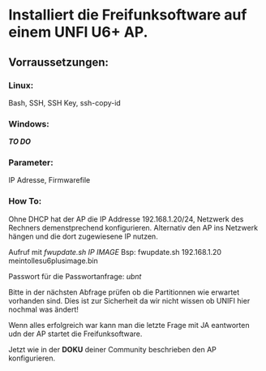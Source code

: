# Installiert die Freifunksoftware auf einem UNFI U6+ AP.

## Vorraussetzungen:

### Linux:
Bash, SSH, SSH Key, ssh-copy-id

### Windows:
***TO DO***

### Parameter:
IP Adresse, Firmwarefile

### How To:
Ohne DHCP hat der AP die IP Addresse 192.168.1.20/24, Netzwerk des Rechners demenstprechend konfigurieren.
Alternativ den AP ins Netzwerk hängen und die dort zugewiesene IP nutzen.

Aufruf mit *fwupdate.sh IP IMAGE*  Bsp: fwupdate.sh 192.168.1.20 meintollesu6plusimage.bin

Passwort für die Passwortanfrage: *ubnt*

Bitte in der nächsten Abfrage prüfen ob die Partitionnen wie erwartet vorhanden sind.
Dies ist zur Sicherheit da wir nicht wissen ob UNIFI hier nochmal was ändert!

Wenn alles erfolgreich war kann man die letzte Frage mit JA eantworten udn der AP startet die Freifunksoftware.

Jetzt wie in der **DOKU** deiner Community beschrieben den AP konfigurieren.
